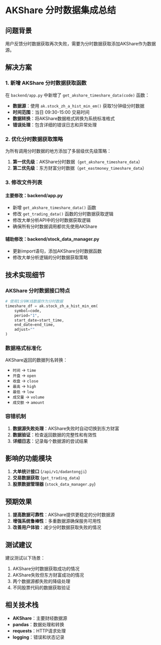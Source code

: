 # AKShare 分时数据集成总结

## 问题背景

用户反馈分时数据获取再次失败，需要为分时数据获取添加AKShare作为数据源。

## 解决方案

### 1. 新增 AKShare 分时数据获取函数

在 `backend/app.py` 中新增了 `get_akshare_timeshare_data(code)` 函数：

- **数据源**：使用 `ak.stock_zh_a_hist_min_em()` 获取1分钟级分时数据
- **时间范围**：当日 09:30-15:00 交易时间
- **数据转换**：将AKShare数据格式转换为系统标准格式
- **错误处理**：包含详细的错误日志和异常处理

### 2. 优化分时数据获取策略

为所有调用分时数据的地方添加了多层级优先级策略：

1. **第一优先级**：AKShare分时数据（`get_akshare_timeshare_data`）
2. **第二优先级**：东方财富分时数据（`get_eastmoney_timeshare_data`）

### 3. 修改文件列表

#### 主要修改：backend/app.py
- 新增 `get_akshare_timeshare_data()` 函数
- 修改 `get_trading_data()` 函数的分时数据获取逻辑
- 修改大单分析API中的分时数据获取逻辑
- 确保所有分时数据调用都优先使用AKShare

#### 辅助修改：backend/stock_data_manager.py
- 更新import语句，添加AKShare分时数据函数
- 修改大单分析逻辑的分时数据获取策略

## 技术实现细节

### AKShare 分时数据接口特点

```python
# 使用1分钟K线数据作为分时数据
timeshare_df = ak.stock_zh_a_hist_min_em(
    symbol=code, 
    period="1", 
    start_date=start_time, 
    end_date=end_time, 
    adjust=""
)
```

### 数据格式标准化

AKShare返回的数据列名转换：
- `时间` → `time`
- `开盘` → `open`  
- `收盘` → `close`
- `最高` → `high`
- `最低` → `low`
- `成交量` → `volume`
- `成交额` → `amount`

### 容错机制

1. **数据源失败处理**：AKShare失败时自动切换到东方财富
2. **数据验证**：检查返回数据的完整性和有效性
3. **详细日志**：记录每个数据源的尝试结果

## 影响的功能模块

1. **大单统计接口** (`/api/v1/dadantongji`)
2. **交易数据获取** (`get_trading_data`)
3. **股票数据管理器** (`stock_data_manager.py`)

## 预期效果

1. **提高数据可靠性**：AKShare提供更稳定的分时数据源
2. **增强系统鲁棒性**：多重数据源确保服务可用性
3. **改善用户体验**：减少分时数据获取失败的情况

## 测试建议

建议测试以下场景：
1. AKShare分时数据获取成功的情况
2. AKShare失败但东方财富成功的情况
3. 两个数据源都失败的降级处理
4. 不同股票代码的数据获取验证

## 相关技术栈

- **AKShare**：主要财经数据源
- **pandas**：数据处理和转换
- **requests**：HTTP请求处理
- **logging**：错误和状态记录 